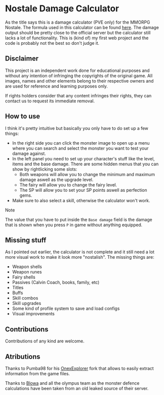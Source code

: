 # Nostale Damage Calculator

As the title says this is a damage calculator (PVE only) for the MMORPG Nostale. The formula used in this calculator can be found [here](https://forum.de.nostale.gameforge.com/forum/thread/617-schadensberechnung/). The damage output should be pretty close to the official server but the calculator still lacks a lot of functionality. This is (kind of) my first web project and the code is probably not the best so don't judge it.

## Disclaimer

This project is an independent work done for educational purposes and without any intention of infringing the copyrights of the original game. All images, names and other elements belong to their respective owners and are used for reference and learning purposes only.

If rights holders consider that any content infringes their rights, they can contact us to request its immediate removal.

## How to use

I think it's pretty intuitive but basically you only have to do set up a few things:

- In the right side you can click the monster image to open up a menu where you can search and select the monster you want to test your damage against.
- In the left panel you need to set up your character's stuff like the level, items and the base damage. There are some hidden menus that you can show by rightlicking some slots:
  - Both weapons will allow you to change the minimum and maximum damage aswell as the upgrade level.
  - The fairy will allow you to change the fairy level.
  - The SP will allow you to set your SP points aswell as perfection gems.
- Make sure to also select a skill, otherwise the calculator won't work.

>[!NOTE]
> The value that you have to put inside the `Base damage` field is the damage that is shown when you press `P` in game without anything equipped.
>

## Missing stuff

As I pointed out earlier, the calculator is not complete and it still need a lot more visual work to make it look more "nostalish". The missing things are:

- Weapon shells
- Weapon runes
- Fairy shells
- Passives (Calvin Coach, books, family, etc)
- Titles
- Buffs
- Skill combos
- Skill upgrades
- Some kind of profile system to save and load configs
- Visual improvements

## Contributions

Contributions of any kind are welcome.

## Atributions

Thanks to Pumba98 for his [OnexExplorer](https://github.com/Pumba98/OnexExplorer) fork that allows to easily extract information from the game files.

Thanks to [Blowa](https://github.com/blowaxd) and all the olympus team as the monster defence calculations have been taken from an old leaked source of their server.